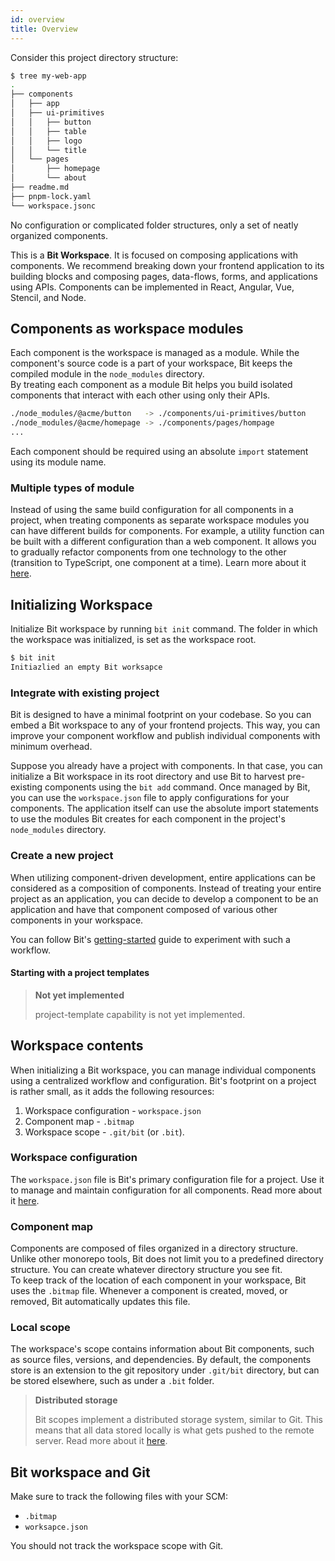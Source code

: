 ```yaml
---
id: overview
title: Overview
---
```


Consider this project directory structure:

```sh
$ tree my-web-app
.
├── components
│   ├── app
│   ├── ui-primitives
│   │   ├── button
│   │   ├── table
│   │   ├── logo
│   │   └── title
│   └── pages
│       ├── homepage
│       └── about
├── readme.md
├── pnpm-lock.yaml
└── workspace.jsonc
```

No configuration or complicated folder structures, only a set of neatly organized components.

This is a **Bit Workspace**. It is focused on composing applications with components. We recommend breaking down your frontend application to its building blocks and composing pages, data-flows, forms, and applications using APIs. Components can be implemented in React, Angular, Vue, Stencil, and Node.

## Components as workspace modules

Each component is the workspace is managed as a module. While the component's source code is a part of your workspace, Bit keeps the compiled module in the `node_modules` directory.  
By treating each component as a module Bit helps you build isolated components that interact with each other using only their APIs.

```sh
./node_modules/@acme/button   -> ./components/ui-primitives/button
./node_modules/@acme/homepage -> ./components/pages/hompage
...
```

Each component should be required using an absolute `import` statement using its module name.

### Multiple types of module

Instead of using the same build configuration for all components in a project, when treating components as separate workspace modules you can have different builds for components. For example, a utility function can be built with a different configuration than a web component. It allows you to gradually refactor components from one technology to the other (transition to TypeScript, one component at a time). Learn more about it [here](/docs/environment/overview#how-environments-work).

## Initializing Workspace

Initialize Bit workspace by running `bit init` command. The folder in which the workspace was initialized, is set as the workspace root.

```sh
$ bit init
Initiazlied an empty Bit worksapce
```

### Integrate with existing project

Bit is designed to have a minimal footprint on your codebase. So you can embed a Bit workspace to any of your frontend projects. This way, you can improve your component workflow and publish individual components with minimum overhead.

Suppose you already have a project with components. In that case, you can initialize a Bit workspace in its root directory and use Bit to harvest pre-existing components using the `bit add` command. Once managed by Bit, you can use the `workspace.json` file to apply configurations for your components. The application itself can use the absolute import statements to use the modules Bit creates for each component in the project's `node_modules` directory.

### Create a new project

When utilizing component-driven development, entire applications can be considered as a composition of components. Instead of treating your entire project as an application, you can decide to develop a component to be an application and have that component composed of various other components in your workspace.

You can follow Bit's [getting-started](/docs/getting-started/quick-start) guide to experiment with such a workflow.

#### Starting with a project templates

> **Not yet implemented**
>
> project-template capability is not yet implemented.

## Workspace contents

When initializing a Bit workspace, you can manage individual components using a centralized workflow and configuration. Bit's footprint on a project is rather small, as it adds the following resources:

1. Workspace configuration - `workspace.json`
1. Component map - `.bitmap`
1. Workspace scope - `.git/bit` (or `.bit`).

### Workspace configuration

The `workspace.json` file is Bit's primary configuration file for a project. Use it to manage and maintain configuration for all components. Read more about it [here](/docs/component/component-json).

### Component map

Components are composed of files organized in a directory structure. Unlike other monorepo tools, Bit does not limit you to a predefined directory structure. You can create whatever directory structure you see fit.  
To keep track of the location of each component in your workspace, Bit uses the `.bitmap` file. Whenever a component is created, moved, or removed, Bit automatically updates this file.

### Local scope

The workspace's scope contains information about Bit components, such as source files, versions, and dependencies. By default, the components store is an extension to the git repository under `.git/bit` directory, but can be stored elsewhere, such as under a `.bit` folder.

> **Distributed storage**
>
> Bit scopes implement a distributed storage system, similar to Git. This means that all data stored locally is what gets pushed to the remote server. Read more about it [here](/docs/scope/overview).

## Bit workspace and Git

Make sure to track the following files with your SCM:

- `.bitmap`
- `worksapce.json`

You should not track the workspace scope with Git.
